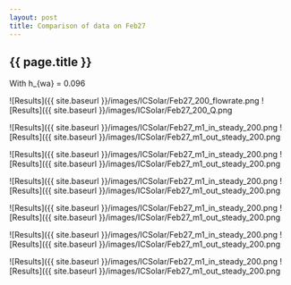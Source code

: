 ```yaml
---
layout: post
title: Comparison of data on Feb27
---
```

{{ page.title }}
-----------------
With h_{wa} = 0.096

![Results]({{ site.baseurl }}/images/ICSolar/Feb27_200_flowrate.png ![Results]({{ site.baseurl }}/images/ICSolar/Feb27_200_Q.png

![Results]({{ site.baseurl }}/images/ICSolar/Feb27_m1_in_steady_200.png ![Results]({{ site.baseurl }}/images/ICSolar/Feb27_m1_out_steady_200.png

![Results]({{ site.baseurl }}/images/ICSolar/Feb27_m1_in_steady_200.png ![Results]({{ site.baseurl }}/images/ICSolar/Feb27_m1_out_steady_200.png

![Results]({{ site.baseurl }}/images/ICSolar/Feb27_m1_in_steady_200.png ![Results]({{ site.baseurl }}/images/ICSolar/Feb27_m1_out_steady_200.png

![Results]({{ site.baseurl }}/images/ICSolar/Feb27_m1_in_steady_200.png ![Results]({{ site.baseurl }}/images/ICSolar/Feb27_m1_out_steady_200.png

![Results]({{ site.baseurl }}/images/ICSolar/Feb27_m1_in_steady_200.png ![Results]({{ site.baseurl }}/images/ICSolar/Feb27_m1_out_steady_200.png

![Results]({{ site.baseurl }}/images/ICSolar/Feb27_m1_in_steady_200.png ![Results]({{ site.baseurl }}/images/ICSolar/Feb27_m1_out_steady_200.png

